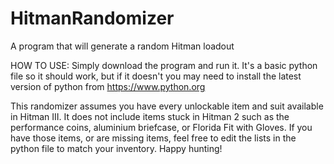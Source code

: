 # HitmanRandomizer
A program that will generate a random Hitman loadout

HOW TO USE: Simply download the program and run it. It's a basic python file so it should work, but if it doesn't you may need to install the latest version of python
from https://www.python.org

This randomizer assumes you have every unlockable item and suit available in Hitman III. It does not include items stuck in Hitman 2 such as the performance coins,
aluminium briefcase, or Florida Fit with Gloves. If you have those items, or are missing items, feel free to edit the lists in the python file to match your inventory.
Happy hunting!
